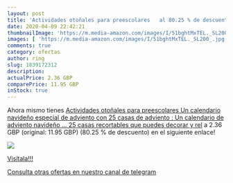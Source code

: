 ```yaml
---
layout: post
title: 'Actividades otoñales para preescolares   al 80.25 % de descuento'
date: 2020-04-09 22:42:21
thumbnailImage: 'https://m.media-amazon.com/images/I/51bghtMxTEL._SL200_.jpg'
images: [ 'https://m.media-amazon.com/images/I/51bghtMxTEL._SL200_.jpg' ]
comments: true
category: ofertas
author: ring
slug: 1839172312
description:
actualPrice: 2.36 GBP
comparePrice: 11.95 GBP
inStock: true
---
```


Ahora mismo tienes [Actividades otoñales para preescolares  Un calendario navideño especial de adviento con 25 casas de adviento : Un calendario de adviento navideño ... 25 casas recortables que puedes decorar y rel](https://www.amazon.com/dp/1839172312/?tag=redken08-20) a 2.36 GBP (original: 11.95 GBP) (80.25 %  de descuento) en el siguiente enlace!

[![](https://m.media-amazon.com/images/I/51bghtMxTEL._SL200_.jpg)](https://www.amazon.com/dp/1839172312/?tag=redken08-20)

[Visítala!!!](https://www.amazon.com/dp/1839172312/?tag=redken08-20)

[Consulta otras ofertas en nuestro canal de telegram](https://t.me/s/ofertas25)

